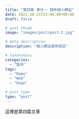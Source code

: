 ```yaml
---
title: "第四章 單元一 發佈個人網站"
date: 2021-10-21T23:00:00+08:00
draft: false

# post thumb
image: "images/post/post-2.jpg"

# meta description
description: "個人網站發佈設定"

# taxonomies
categories: 
  - "製作"
tags:
  - "Make"
  - "Web"
  - "Hugo"

# post type
type: "post"
---
```


這裡是第四篇文章